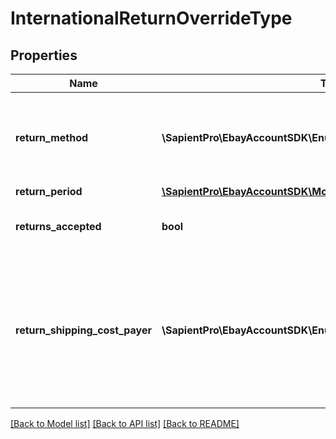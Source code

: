 # InternationalReturnOverrideType

## Properties
| Name                           | Type                                                                  | Description                                                                                                                                                                                                                                                                                                                                                                                                                                                                                                                                                                                                                                                                                                                                                                                                                                                                  | Notes      |
|--------------------------------|-----------------------------------------------------------------------|------------------------------------------------------------------------------------------------------------------------------------------------------------------------------------------------------------------------------------------------------------------------------------------------------------------------------------------------------------------------------------------------------------------------------------------------------------------------------------------------------------------------------------------------------------------------------------------------------------------------------------------------------------------------------------------------------------------------------------------------------------------------------------------------------------------------------------------------------------------------------|------------|
| **return_method**              | **\SapientPro\EbayAccountSDK\Enums\ReturnMethodEnum**                 | This field sets/indicates if the seller offers replacement or exchange items to the buyer in the case of an international return. The buyer must be willing to accept a replacement or exchange item; otherwise, the seller will need to issue a refund for a return. For implementation help, refer to &lt;a href&#x3D;&#x27;https://developer.ebay.com/api-docs/sell/account/types/api:ReturnMethodEnum&#x27;&gt;eBay API documentation&lt;/a&gt;                                                                                                                                                                                                                                                                                                                                                                                                                          | [optional] |
| **return_period**              | [**\SapientPro\EbayAccountSDK\Models\TimeDuration**](TimeDuration.md) |                                                                                                                                                                                                                                                                                                                                                                                                                                                                                                                                                                                                                                                                                                                                                                                                                                                                              | [optional] |
| **returns_accepted**           | **bool**                                                              | If set to &lt;code&gt;true&lt;/code&gt;, the seller accepts international returns. If set to &lt;code&gt;false&lt;/code&gt;, the seller does not accept international returns.  &lt;br/&gt;&lt;br/&gt;This field is conditionally required if the seller chooses to have a separate international return policy.                                                                                                                                                                                                                                                                                                                                                                                                                                                                                                                                                             | [optional] |
| **return_shipping_cost_payer** | **\SapientPro\EbayAccountSDK\Enums\ReturnShippingCostPayerEnum**      | This field indicates who is responsible for paying for the shipping charges for returned items. The field can be set to either &lt;code&gt;BUYER&lt;/code&gt; or &lt;code&gt;SELLER&lt;/code&gt;.  &lt;br/&gt;&lt;br/&gt;Depending on the return policy and specifics of the return, either the buyer or the seller can be responsible for the return shipping costs. Note that the seller is always responsible for return shipping costs for &#x27;significantly not as described&#x27; (SNAD) issues.  &lt;br/&gt;&lt;br/&gt;This field is conditionally required if the &lt;b&gt;internationalOverride.returnsAccepted&lt;/b&gt; field is set to &lt;code&gt;true&lt;/code&gt;. For implementation help, refer to &lt;a href&#x3D;&#x27;https://developer.ebay.com/api-docs/sell/account/types/api:ReturnShippingCostPayerEnum&#x27;&gt;eBay API documentation&lt;/a&gt; | [optional] |

[[Back to Model list]](../../README.md#documentation-for-models) [[Back to API list]](../../README.md#documentation-for-api-endpoints) [[Back to README]](../../README.md)


